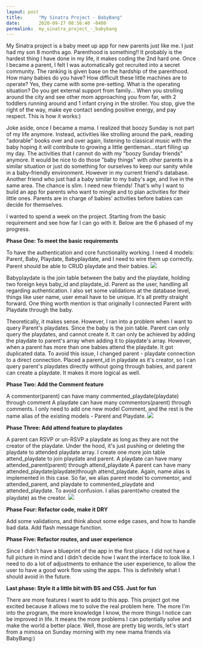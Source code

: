 ```yaml
---
layout: post
title:      "My Sinatra Project - BabyBang"
date:       2020-09-27 08:56:40 -0400
permalink:  my_sinatra_project_-_babybang
---
```


 
My Sinatra project is a baby meet up app for new parents just like me. I just had my son 8 months ago. Parenthood is something!! It probably is the hardest thing I have done in my life, it makes coding the 2nd hard one.  Once I became a parent, I felt I was automatically got recruited into a secret community. The ranking is given base on the hardship of the parenthood. How many babies do you have? How difficult these little machines are to operate? Yes, they came with some pre-setting. What is the operating situation? Do you get external support from family... When you strolling around the city and see other mom approaching you from far, with 2 toddlers running around and 1 infant crying in the stroller. You stop, give the right of the way, make eye contact sending positive energy, and pay respect.  This is how it works:)
	 
Joke aside, once I became a mama. I realized that boozy Sunday is not part of my life anymore. Instead, activities like strolling around the park, reading "adorable" books over and over again, listening to classical music with the baby hoping it will contribute to growing a little gentleman...start filling up my day. The activities that I cannot do with my "boozy Sunday friends" anymore. It would be nice to do those "baby things" with other parents in a similar situation or just do something for ourselves to keep our sanity while in a baby-friendly environment. However in my current friend's database. Another friend who just had a baby similar to my baby's age, and live in the same area. The chance is slim. I need new friends! That's why I want to build an app for parents who want to mingle and to plan activities for their little ones. Parents are in charge of babies' activities before babies can decide for themselves.
	 
I wanted to spend a week on the project. Starting from the basic requirement and see how far I can go with it. Below are the 6 phased of my progress.
	 
**Phase One: To meet the basic requirements**

   To have the authentication and core functionality working. 
   I need 4    models: Parent, Baby, Playdate, Babyplaydate, and I need to wire them up correctly. 
   Parent should be able to CRUD playdate and their babies. 
![](https://i.imgur.com/KHqBsoC.jpg)
	
Babyplaydate is the join table between the baby and the playdate, holding two foreign keys baby_id and playdate_id. Parent as the user, handling all regarding authentication. I also set some validations at the database level, things like user name, user email have to be unique. It's all pretty straight forward. One thing worth mention is that originally I connected Parent with Playdate through the baby. 
	 
Theoretically, it makes sense. However, I ran into a problem when I want to query Parent's playdates. Since the baby is the join table. Parent can only query the playdates, and cannot create it. It can only be achieved by adding the playdate to parent's array when adding it to playdate's array. However, when a parent has more than one babies attend the playdate. It got duplicated data. To avoid this issue, I changed parent - playdate connection to a direct connection. Placed a parent_id in playdate as it's creator, so I can query parent's playdates directly without going through babies, and parent can create a playdate. It makes it more logical as well.
	 
**Phase Two: Add the Comment feature**

   A commentor(parent) can have many commented_playdate(playdate) through comment
	 A playdate can have many commentors(parent) through comments.
	 I only need to add one new model Comment, and the rest is the name alias of the existing models - Parent and Playdate.
![](https://i.imgur.com/TI5PKla.jpg)

	 
	 
**Phase Three: Add attend feature to playdates**

   A parent can RSVP or un-RSVP a playdate as long as they are not the creator of the playdate.
	    Under the hood, it's just pushing or deleting the playdate to attended playdate array.
	 I create one more join table attend_playdate to join playdate and parent.
	 A playdate can have many attended_parent(parent) through attend_playdate
	 A parent can have many attended_playdate(playdate)through attend_playdate. Again, name alias is implemented in this case. So far, we alias parent model to commentor, and attended_parent, and playdate to commented_playdate and attended_playdate. To avoid confusion. I alias parent(who created the playdate) as the creator.
![](https://i.imgur.com/Qg90wIO.jpg)

	 
**Phase Four: Refactor code, make it DRY** 

   Add some validations, and think about some edge cases, and how to handle bad data. Add flash message function.
	 
**Phase Five: Refactor routes, and user experience**

  Since I didn't have a blueprint of the app in the first place. I did not have a full picture in mind and I didn't decide how I want the interface to look like.  I need to do a lot of adjustments to enhance the user experience, to allow the user to have a good work flow using the apps. This is definitely what I should avoid in the future.
	 
**Last phase: Style it a little bit with BS and CSS. Just for fun**
	 
  There are more features  I want to add to this app. This project got me excited because it allows me to solve the real problem here. The more I'm into the program, the more knowledge I know, the more things I notice can be improved in life. It means the more problems I can potentially solve and make the world a better place. Well, those are pretty big words, let's start from a mimosa on Sunday morning with my new mama friends via BabyBang:)
